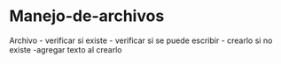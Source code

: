 # Manejo-de-archivos
Archivo - verificar si existe - verificar si se puede escribir - crearlo si no existe  -agregar texto al crearlo
